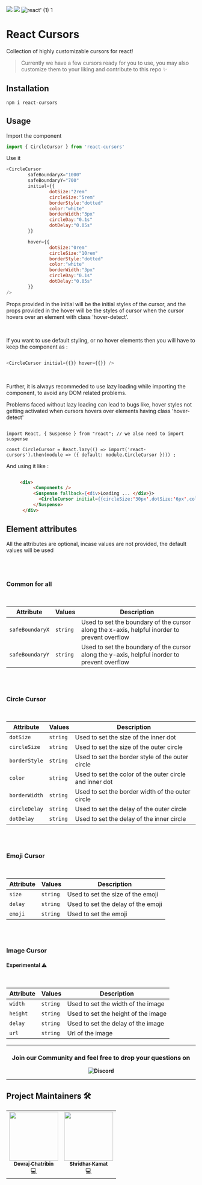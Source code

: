 [![](https://img.shields.io/npm/v/react-cursors)](https://www.npmjs.com/package/react-cursors)
[![](https://img.shields.io/npm/dm/react-cursors)](https://www.npmjs.com/package/react-cursors)
![react' (1) 1](https://user-images.githubusercontent.com/65373279/137585010-15a171b1-9839-4c17-b177-79232d099d2d.png)


<h1 align="left">React Cursors</h1>
<p align="left">Collection of highly customizable cursors for react!</p>

> Currently we have a few cursors ready for you to use, you may also customize them to your liking and contribute to this repo ✨

## Installation
```
npm i react-cursors
```

## Usage

Import the component

``` js
import { CircleCursor } from 'react-cursors'
```

Use it

``` js
<CircleCursor 
        safeBoundaryX="1000"
        safeBoundaryY="700"
        initial={{
                dotSize:"2rem"
                circleSize:"5rem"
                borderStyle:"dotted"
                color:"white"
                borderWidth:"3px"
                circleDay:"0.1s"
                dotDelay:"0.05s"
        }}

        hover={{
                dotSize:"0rem"
                circleSize:"10rem"
                borderStyle:"dotted"
                color:"white"
                borderWidth:"3px"
                circleDay:"0.1s"
                dotDelay:"0.05s"
        }}
/>

```

Props provided in the initial will be the initial styles of the cursor, and the props provided in the hover will be the styles of cursor when the cursor hovers over an element with class 'hover-detect'. 

<br/>

If you want to use default styling, or no hover elements then you will have to keep the component as :

```js

<CircleCursor initial={{}} hover={{}} />

```
<br/>

Further, it is always recommeded to use lazy loading while importing the component, to avoid any DOM related problems.

Problems faced without lazy loading can lead to bugs like, hover styles not getting activated when cursors hovers over elements having class 'hover-detect'

```

import React, { Suspense } from "react"; // we also need to import suspense

const CircleCursor = React.lazy(() => import('react-cursors').then(module => ({ default: module.CircleCursor }))) ;

```

And using it like : 

```html

     <div> 
          <Components />
          <Suspense fallback={<div>Loading ... </div>}>
            <CircleCursor initial={{circleSize:'30px',dotSize:'6px',color:'white'}} hover={{circleSize:'50px',dotSize:'0px',color:'white'}}/>
          </Suspense> 
      </div>

```




## Element attributes 
All the attributes are optional, incase values are not provided, the default values will be used

<br/><br/>

### Common for all
<br/>

| Attribute               | Values                   | Description                                                                              |
| ----------------------- | ------------------------ | ---------------------------------------------------------------------------------------- |
| `safeBoundaryX`      | `string`                 | Used to set the boundary of the cursor along the x-axis, helpful inorder to prevent overflow 
| `safeBoundaryY`      | `string`                 | Used to set the boundary of the cursor along the y-axis, helpful inorder to prevent overflow 

<br /><br />

### Circle Cursor
<br/>

| Attribute               | Values                   | Description                                                                              |
| ----------------------- | ------------------------ | ---------------------------------------------------------------------------------------- |
| `dotSize`        | `string`                 | Used to set the size of the inner dot                                           |
| `circleSize`   |    `string`             | Used to set the size of the outer circle |
| `borderStyle`    | `string`                | Used to set the border style of the outer circle                                                        |
| `color`      | `string`                 | Used to set the color of the outer circle and inner dot                                                      |
| `borderWidth`      | `string`                 | Used to set the border width of the outer circle                                                     |
| `circleDelay`      | `string`                 | Used to set the delay of the outer circle                                                      |
| `dotDelay`      | `string`                 | Used to set the delay of the inner circle                                                      |

<br /><br />

### Emoji Cursor
<br/>

| Attribute               | Values                   | Description                                                                              |
| ----------------------- | ------------------------ | ---------------------------------------------------------------------------------------- |
| `size`              |        `string`          | Used to set the size of the emoji                                                                       |
| `delay`        | `string`                 | Used to set the delay of the emoji |
| `emoji`   |    `string`             | Used to set the emoji  |

<br /><br />

### Image Cursor

#### Experimental ⚠
<br/>

| Attribute               | Values                   | Description                                                                              |
| ----------------------- | ------------------------ | ---------------------------------------------------------------------------------------- |
| `width`              |        `string`          | Used to set the width of the image                                                          |
| `height`              |        `string`          | Used to set the height of the image                                                          |
| `delay`        | `string`                 | Used to set the delay of the image |
| `url`   |    `string`             | Url of the image  |


 

---

<h3 align="center"> <b>Join our Community and feel free to drop your questions on</h3>
<p align="center">
   <a href="https://discord.gg/druweDMn3s"></a>
   <img alt="Discord" src="https://img.shields.io/badge/Discord-7289DA?style=for-the-badge&logo=discord&logoColor=white"> 
</p>

---
        
## Project Maintainers 🛠

<table>
  <tbody>
       <tr>
          <td align="center"><a href="https://github.com/DevrajDC"><img alt="" src="https://avatars.githubusercontent.com/u/65373279" width="130px;"><br><sub><b> Devraj Chatribin </b></sub></a><br>💻</td> </a></td>
        <td align="center"><a href="https://github.com/Shridhar-dev"><img alt="" src="https://avatars.githubusercontent.com/u/52820662" width="130px;"><br><sub><b> Shridhar Kamat </b></sub></a><br>💻</td> </a></td>
        </tr>
</tbody></table>